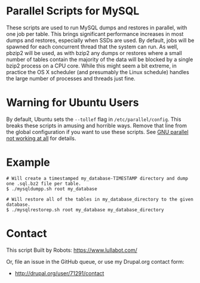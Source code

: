 Parallel Scripts for MySQL
==========================

These scripts are used to run MySQL dumps and restores in parallel, with one
job per table. This brings significant performance increases in most dumps and
restores, especially when SSDs are used. By default, jobs will be spawned for
each concurrent thread that the system can run. As well, pbzip2 will be used,
as with bzip2 any dumps or restores where a small number of tables contain the
majority of the data will be blocked by a single bzip2 process on a CPU core.
While this might seem a bit extreme, in practice the OS X scheduler (and
presumably the Linux schedule) handles the large number of processes and
threads just fine.

Warning for Ubuntu Users
========================

By default, Ubuntu sets the ```--tollef``` flag in ```/etc/parallel/config```.
This breaks these scripts in amusing and horrible ways. Remove that line from
the global configuration if you want to use these scripts. See <a href="https://stackoverflow.com/questions/16448887/gnu-parallel-not-working-at-all/16448888#16448888">GNU parallel not working at all</a> for details.

Example
=======

    # Will create a timestamped my_database-TIMESTAMP directory and dump one .sql.bz2 file per table.
    $ ./mysqldumpp.sh root my_database

    # Will restore all of the tables in my_database_directory to the given database.
    $ ./mysqlrestorep.sh root my_database my_database_directory

Contact
=======

This script Built by Robots: https://www.lullabot.com/

Or, file an issue in the GitHub queue, or use my Drupal.org contact form:

- http://drupal.org/user/71291/contact

